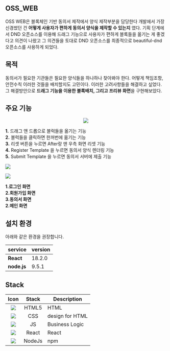 







## OSS_WEB
OSS WEB은 블록체인 기반 동의서 제작에서 양식 제작부분을 담당한다 개발에서 가장 신경썼던 건 **어떻게 사용자가 편하게 동의서 양식을 제작할 수 있는지** 였다. 기획 단계에서 DND 오픈소스를 이용해 드래그 기능으로 사용자가 편하게 블록들을 옮기는 게 좋겠다고 의견이 나왔고 그 의견들을 토대로 DND 오픈소스를 최종적으로 beautiful-dnd 오픈소스를 사용하게 되었다. 
## 목적
동의서가 필요한 기관들은 필요한 양식들을 하나하나 찾아봐야 한다. 어떻게 책임조항, 안전수칙 이러한 것들을 배치할지도 고민이다. 
이러한 고려사항들을 해결하고 싶었다. 그 해결방안으로 **드래그 기능을 이용한 블록배치, 그리고 프리뷰 화면**을 구현해보았다. 
## 주요 기능


 <p align="center"> <img src="https://github.com/2023-oss/OSS-ISSUER/assets/102888719/6828fb42-856e-4f2a-8ae7-d70669edac10"> </p>
 

 **1.** 드래그 앤 드롭으로 블럭들을 옮기는 기능
 <br/>
 **2.** 블럭들을 클릭하면 한꺼번에 옮기는 기능
  <br/>
 **3.** 리셋 버튼을 누르면 After랑 맨 우측 화면 리셋 기능
  <br/>
 **4.** Register Template 을 누르면 동의서 양식 렌더링 기능
  <br/>
 **5.** Submit Template 을 누르면 동의서 서버에 제출 기능
 
<p>
<img src="https://github.com/2023-oss/OSS-WEB/assets/102888719/6a0ad2c5-1476-43f1-9a90-a124aab8376a">
</p>
<p>
<img src="https://github.com/2023-oss/OSS-WEB/assets/102888719/ad414a3e-ce1f-4f4e-a886-cf741eeaa27b">
</p>


**1.로그인 화면**
 <br/>
**2.회원가입 화면**
 <br/>
**3.동의서 화면**
 <br/>
**2.메인 화면**

## 설치 환경

아래와 같은 환경을 권장합니다.

| service           | version  |
| ----------------- | -------- |
| **React**        | 18.2.0      |
| **node.js**      | 9.5.1    |


## Stack
|                             Icon                              |   Stack   | Description                                      |
| :-----------------------------------------------------------: | :-------: | ------------------------------------------------ |
| <img src="https://img.shields.io/badge/HTML5-E34F26?style=flat-square&logo=html5&logoColor=white"/>    |  HTML5   | HTML                               |
|  <img src="https://img.shields.io/badge/CSS3-1572B6?style=flat-square&logo=css3&logoColor=white"/>  |  CSS  |  design for HTML  
|  <img src="https://img.shields.io/badge/JavaScript-F7DF1E?style=flat-square&logo=javascript&logoColor=black"/>  |  JS   | Business Logic        
| <img src="https://img.shields.io/badge/React-61DAFB?style=flat-square&logo=React&logoColor=black"/>|  React   | React
| <img src="https://img.shields.io/badge/Node.js-339933?style=flat-square&logo=Node.js&logoColor=white"/>|  NodeJs  | npm


